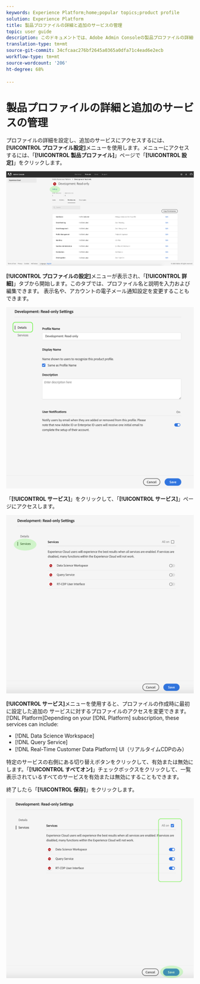 ```yaml
---
keywords: Experience Platform;home;popular topics;product profile
solution: Experience Platform
title: 製品プロファイルの詳細と追加のサービスの管理
topic: user guide
description: このドキュメントでは、Adobe Admin Consoleの製品プロファイルの詳細や追加のサービスを管理するために必要な手順を説明します。 プロファイルの詳細を設定し、追加のサービスにアクセスするには、プロファイル設定メニューを使用します。
translation-type: tm+mt
source-git-commit: 34cfcaac276bf2645a0365a0dfa71c4ead6e2ecb
workflow-type: tm+mt
source-wordcount: '206'
ht-degree: 68%

---
```



# 製品プロファイルの詳細と追加のサービスの管理

プロファイルの詳細を設定し、追加のサービスにアクセスするには、**[!UICONTROL プロファイル設定]**&#x200B;メニューを使用します。メニューにアクセスするには、「**[!UICONTROL 製品プロファイル]**」ページで「**[!UICONTROL 設定]**」をクリックします。

![profile-settings](../images/profile-settings.png)

**[!UICONTROL プロファイルの設定]**&#x200B;メニューが表示され、「**[!UICONTROL 詳細]**」タブから開始します。このタブでは、プロファイル名と説明を入力および編集できます。 表示名や、アカウントの電子メール通知設定を変更することもできます。

![edit-details-settings](../images/edit-details-settings.png)

「**[!UICONTROL サービス]**」をクリックして、「**[!UICONTROL サービス]**」ページにアクセスします。

![services-page](../images/services-page.png)

**[!UICONTROL サービス]**&#x200B;メニューを使用すると、プロファイルの作成時に最初に設定した追加の サービスに対するプロファイルのアクセスを変更できます。[!DNL Platform]Depending on your [!DNL Platform] subscription, these services can include:

- [!DNL Data Science Workspace]
- [!DNL Query Service]
- [!DNL Real-Time Customer Data Platform] UI（リアルタイムCDPのみ）

特定のサービスの右側にある切り替えボタンをクリックして、有効または無効にします。「**[!UICONTROL すべてオン]**」チェックボックスをクリックして、一覧表示されているすべてのサービスを有効または無効にすることもできます。

終了したら「**[!UICONTROL 保存]**」をクリックします。

![edit-additional-services](../images/edit-additional-services.png)